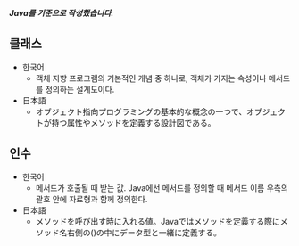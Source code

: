 ﻿***Java를 기준으로 작성했습니다.***

## 클래스

- 한국어
    - 객체 지향 프로그램의 기본적인 개념 중 하나로, 객체가 가지는 속성이나 메서드를 정의하는 설계도이다.
- 日本語
    - オブジェクト指向プログラミングの基本的な概念の一つで、オブジェクトが持つ属性やメソッドを定義する設計図である。

## 인수

- 한국어
    - 메서드가 호출될 때 받는 값. Java에선 메서드를 정의할 때 메서드 이름 우측의 괄호 안에 자료형과 함께 정의한다.
- 日本語
    - メソッドを呼び出す時に入れる値。Javaではメソッドを定義する際にメソッド名右側の()の中にデータ型と一緒に定義する。
